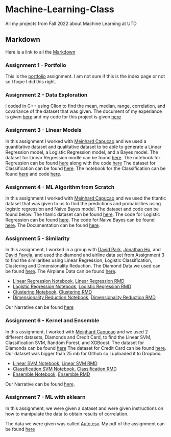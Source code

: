 # Machine-Learning-Class
All my projects from Fall 2022 about Machine Learning at UTD

## Markdown
Here is a link to all the [Markdown](https://www.markdownguide.org/cheat-sheet/)

### Assignment 1 - Portfolio
This is the [portfolio](https://github.com/Khang-Thai1/Machine-Learning-Class/blob/bc78af1328941461c93704b88d8313040bd9bed7/Overview%20of%20ML.pdf) assignment. I am not sure if this is the index page or not so I hope I did this right.

### Assignment 2 - Data Exploration
I coded in C++ using Clion to find the mean, median, range, correlation, and covariance of the dataset that was given. The document of my experiance is given [here](https://github.com/Khang-Thai1/Machine-Learning-Class/blob/main/Assignment%202.pdf) and my code for this project is given [here](https://github.com/Khang-Thai1/Machine-Learning-Class/blob/main/main.cpp)

### Assignment 3 - Linear Models
In this assignment I worked with [Meinhard Capucao](https://github.com/meintgl) and we used a quantitative dataset and qualitative dataset to be able to generate a Linear Regression model, a Logistic Regression model, and a Bayes model. 
The dataset for Linear Regression modle can be found [here](https://github.com/Khang-Thai1/Machine-Learning-Class/blob/main/diamonds.csv). The notebook for Regression can be found [here](https://github.com/Khang-Thai1/Machine-Learning-Class/blob/main/Regression.pdf) along with the code [here](https://github.com/Khang-Thai1/Machine-Learning-Class/blob/main/Regression.Rmd)
The dataset for Classification can be found [here](https://github.com/Khang-Thai1/Machine-Learning-Class/blob/main/Invistico_Airline.csv). The notebook for the Classification can be found [here](https://github.com/Khang-Thai1/Machine-Learning-Class/blob/main/Classification.pdf) and code [here](https://github.com/Khang-Thai1/Machine-Learning-Class/blob/main/Classification.Rmd).

### Assignment 4 - ML Algorithm from Scratch
In this assignment I worked with [Meinhard Capucao](https://github.com/meintgl) and we used the titantic dataset that was given to us to find the predictions and probabilities using logistic regression and Naive Bayes model. The dataset and code can be found below.
The titanic dataset can be found [here](https://github.com/Khang-Thai1/Machine-Learning-Class/blob/main/titanic_project.csv).
The code for Logistic Regression can be found [here](https://github.com/Khang-Thai1/Machine-Learning-Class/blob/main/logisticRegression.cpp).
The code for Naive Bayes can be found [here](https://github.com/Khang-Thai1/Machine-Learning-Class/blob/main/naiveBayes.cpp).
The Documentation can be found [here](https://github.com/Khang-Thai1/Machine-Learning-Class/blob/main/ML_Algorithms_from_Scratch.pdf).

### Assignment 5 - Similarity 
In this assignment, I worked in a group with [David Park](https://github.com/d-park7), [Jonathan Ho](https://github.com/JHoGit1), and [David Favela](https://github.com/DavidFavela), and used the diamond and airline data set from Assignment 3 to find the similarities using Linear Regression, Logistic Classification, Clustering and Dimensionality Reduction.
The Diamond Data we used can be found [here](https://github.com/Khang-Thai1/Machine-Learning-Class/blob/main/diamonds.csv).
The Airplane Data can be found [here](https://github.com/Khang-Thai1/Machine-Learning-Class/blob/main/Invistico_Airline.csv).
- [Linear Regression Notebook](https://github.com/Khang-Thai1/Machine-Learning-Class/blob/main/Linear%20Regression.pdf), [Linear Regression RMD](https://github.com/Khang-Thai1/Machine-Learning-Class/blob/main/Assignment_4_Linear_Regression.Rmd)
- [Logistic Regression Notebook](https://github.com/Khang-Thai1/Machine-Learning-Class/blob/main/Logistic%20Regression.pdf), [Logistic Regression RMD](https://github.com/Khang-Thai1/Machine-Learning-Class/blob/main/Assignment_4_Logistic_Regression.Rmd)
- [Clustering Notebook](https://github.com/Khang-Thai1/Machine-Learning-Class/blob/main/Clustering.pdf), [Clustering RMD](https://github.com/Khang-Thai1/Machine-Learning-Class/blob/main/Assignment_4_Clustering.Rmd)
- [Dimensionality Reduction Notebook](https://github.com/Khang-Thai1/Machine-Learning-Class/blob/main/Dimensionality%20Reduction.pdf), [Dimensionality Reduction RMD](https://github.com/Khang-Thai1/Machine-Learning-Class/blob/main/Assignment_4_Dimensionality_Reduction.Rmd)

Our Narrative can be found [here](https://github.com/Khang-Thai1/Machine-Learning-Class/blob/main/Narrative.pdf)

### Assignment 6 - Kernel and Ensemble
In this assignment, I worked with [Meinhard Capucao](https://github.com/meintgl) and we used 2 different datasets, Diamonds and Credit Card, to find the Linear SVM, Classification SVM, Random Forest, and XGBoost. 
The dataset for Diamonds can be found [here](https://github.com/Khang-Thai1/Machine-Learning-Class/blob/main/diamonds.csv)
The dataset for Credit Card can be found [here](https://www.dropbox.com/home?preview=creditcard.csv). Our dataset was bigger than 25 mb for Github so I uploaded it to Dropbox.
- [Linear SVM Notebook](https://github.com/Khang-Thai1/Machine-Learning-Class/blob/main/Assignment%206/SVM%20Regression.pdf), [Linear SVM RMD](https://github.com/Khang-Thai1/Machine-Learning-Class/blob/main/Assignment%206/Assignment6.Rmd)
- [Classification SVM Notebook](https://github.com/Khang-Thai1/Machine-Learning-Class/blob/main/Assignment%206/svm_classification.pdf), [Classification RMD](https://github.com/Khang-Thai1/Machine-Learning-Class/blob/main/Assignment%206/svm_classification.Rmd)
- [Ensemble Notebook](https://github.com/Khang-Thai1/Machine-Learning-Class/blob/main/Assignment%206/ensemble.pdf), [Ensemble RMD](https://github.com/Khang-Thai1/Machine-Learning-Class/blob/main/Assignment%206/ensemble.Rmd)

Our Narrative can be found [here](https://github.com/Khang-Thai1/Machine-Learning-Class/blob/main/Assignment%206/SVM%20and%20Ensemble%20Analysis%20(1).pdf).

### Assignment 7 - ML with sklearn
In this assignment, we were given a dataset and were given instructions on how to manipulate the data to obtain results of correlation.

The data we were given was called [Auto.csv](https://github.com/Khang-Thai1/Machine-Learning-Class/blob/main/Auto.csv).
My pdf of the assignment can be found [here](https://github.com/Khang-Thai1/Machine-Learning-Class/blob/main/Assignment7.pdf)
